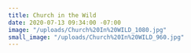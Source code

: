```yaml
---
title: Church in the Wild
date: 2020-07-13 09:34:00 -07:00
image: "/uploads/Church%20In%20WILD_1080.jpg"
small_image: "/uploads/Church%20In%20WILD_960.jpg"
---
```


